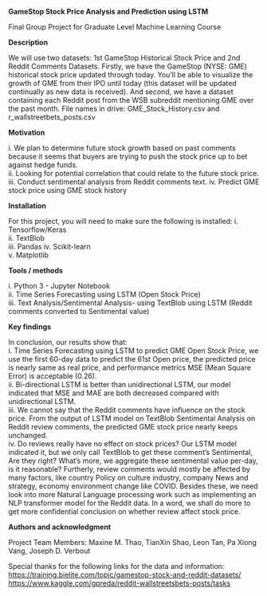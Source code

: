 **GameStop Stock Price Analysis and Prediction using LSTM**

Final Group Project for Graduate Level Machine Learning Course 

**Description**                                                               

We will use two datasets: 1st GameStop Historical Stock Price and 2nd Reddit Comments Datasets. Firstly, we have the GameStop (NYSE: GME) historical stock price updated through today. You’ll be able to visualize the growth of GME from their IPO until today (this dataset will be updated continually as new data is received). And second, we have a dataset containing each Reddit post from the WSB subreddit mentioning GME over the past month.
File names in drive: GME_Stock_History.csv and r_wallstreetbets_posts.csv

**Motivation**     

i.	We plan to determine future stock growth based on past comments because it seems that buyers are trying to push the stock price up to bet against hedge funds.                                             
ii.	Looking for potential correlation that could relate to the future stock price.                                    
iii.	Conduct sentimental analysis from Reddit comments text.
iv.	Predict GME stock price using GME stock history                                                      

**Installation**

For this project, you will need to make sure the following is installed:
i.	Tensorflow/Keras                                            
ii.	TextBlob                                               
iii.	Pandas
iv.	Scikit-learn                                              
v.	Matplotlib                                    

**Tools / methods** 

i.	Python 3 - Jupyter Notebook                                                     
ii.	Time Series Forecasting using LSTM (Open Stock Price)                                          
iii.	Text Analysis/Sentimental Analysis- using TextBlob using LSTM (Reddit comments converted to Sentimental value)

**Key findings**

In conclusion, our results show that:                                                  
i.	Time Series Forecasting using LSTM to predict GME Open Stock Price, we use the first 60-day data to predict the 61st Open price, the predicted price is nearly same as real price, and performance metrics MSE (Mean Square Error) is acceptable (0.26).             
ii.	Bi-directional LSTM is better than unidirectional LSTM, our model indicated that MSE and MAE are both decreased compared with unidirectional LSTM.                                                    
iii.	We cannot say that the Reddit comments have influence on the stock price. From the output of LSTM model on TextBlob Sentimental Analysis on Reddit review comments, the predicted GME stock price nearly keeps unchanged.                                
iv.	Do reviews really have no effect on stock prices? Our LSTM model indicated it, but we only call TextBlob to get these comment’s Sentimental, Are they right? What’s more, we aggregate these sentimental value per-day, is it reasonable? Furtherly, review comments would mostly be affected by many factors, like country Policy on culture industry, company News and strategy, economy environment change like COVID. Besides these, we need look into more Natural Language processing work such as implementing an NLP transformer model for the Reddit data. In a word, we shall do more to get more confidential conclusion on whether review affect stock price.

**Authors and acknowledgment**

Project Team Members: Maxine M. Thao, TianXin Shao, Leon Tan, Pa Xiong Vang, Joseph D. Verbout

Special thanks for the following links for the data and information:
https://training.bielite.com/topic/gamestop-stock-and-reddit-datasets/
https://www.kaggle.com/gpreda/reddit-wallstreetsbets-posts/tasks 

